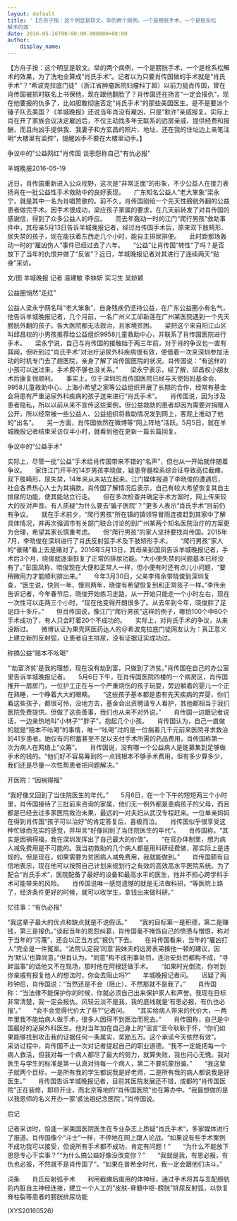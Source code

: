 ```yaml
---
layout: default
title: '【方舟子按：这个明显是软文。举的两个病例，一个是膀胱手术，一个是栓系松
解术的效'
date: 2016-05-26T00:00:00.000000+08:00
author:
    display_name: 
---
```


【方舟子按：这个明显是软文。举的两个病例，一个是膀胱手术，一个是栓系松解术的效果，为了洗地全算成“肖氏手术”。记者以为只要肖传国做的手术就是“肖氏手术”？“希波克拉底门徒”（浙江省肿瘤医院妇瘤科丁超）以前力挺肖传国，曾在肖传国被抓时联名上书保他，现在跟他翻脸了？肖传国还在扬言“一定会报仇”，现在他要报的仇多了，比如胆敢彻底否定“肖氏手术”的那些美国医生。是不是要派个锤子队去美国？《羊城晚报》还说当年肖没有雇凶，只是“默许”亲戚报复。实际上肖在开了家族会议决定雇凶后，不仅主动找多年无联系的远房亲戚、提供经费和报酬，而且向凶手提供我、我妻子和方玄昌的照片、地址，还在我的住址边上亲笔注明“大楼里有监控”，提醒凶手不要在大楼里动手。】

争议中的"公益网红"肖传国 谈恩怨称自己"有仇必报"

羊城晚报2016-05-19

近日，肖传国重新进入公众视野，这次是“非常正面”的形象，不少公益人在接力表扬肖在一批公益性手术救助中的良好表现。　　广东知名公益人“老大笨象”梁永宁，就是其中一名为肖唱赞歌的。前不久，肖传国刚给一个先天性膀胱外翻的公益患者做完手术。因手术很成功，梁应孩子家属的要求，在几天前转发了对肖传国的感谢信，得到了众多公益人的呼应。　　而去年轰动一时的江门“爬行男孩”救助事件中，其母亲5月13日告诉羊城晚报记者，经过肖传国手术后，原来双下肢畸形、尿失禁的孩子，现在能扶着东西走几个小时，能自主排尿排便。　　此时距那场轰动一时的“雇凶伤人”事件已经过去了六年。　　“公益”让肖传国“转性”了吗？是否放下了当年的仇恨并做了“反省”？近日，羊城晚报记者对其进行了连续两天“贴身”采访。

文/图 羊城晚报 记者 温建敏 李妹妍 实习生 吴娇颖

公益圈悄然“走红”

公益人梁永宁网名叫“老大笨象”，自身残疾仍坚持公益，在广东公益圈小有名气，他告诉羊城晚报记者，几个月前，一名广州义工邱新莲在广州某医院遇到一个先天膀胱外翻的孩子，各大医院都无法救治，且家境贫困。　　梁把这个来自阳江山区叫邱昌权的小男孩推荐给公益组织9958儿童救助中心，并联系了肖传国医院进行手术。　　梁永宁说，自己与肖传国的接触始于两三年前，对于肖的争议也一直有耳闻，但听到过“肖氏手术”对治疗泌尿外科疾病很有效，便借着一次来深圳参加活动的时机专门去了趟医院，亲身了解了肖传国医院的状况。肖传国说：“有这样的小孩可以送过来，手术费不够也没关系。”　　梁永宁表示，经了解，邱昌权小朋友术后康复很顺利。　　事实上，位于深圳的肖传国医院已经与天使妈妈基金会、9958儿童救助中心、上海小希望之家等公益组织开展了长期的合作，经常有基金会将患有严重泌尿外科疾病的孩子送来进行“肖氏手术”。　　肖传国说，因为涉及患者隐私，所以以前从来不宣传这些案例，但公益救助的患者却因为需要对捐赠人公开，所以经常被一些公益人、公益组织将救助情况发到网上，客观上推动了他的“出名”。　　另一方面，肖传国依然在微博等“网上阵地”活跃。5月5日，就在羊城晚报记者结束采访仅半小时，就看到他在更新一篇长篇回复。

争议中的“公益手术”

实际上，尽管一批“公益”手术给肖传国带来不错的“名声”，但也从一开始就伴随着争议。　　家住江门开平的14岁男孩李晓俊，疑患脊髓栓系综合征导致高位截瘫，双下肢畸形，尿失禁，14年来从未站立起来。江门媒体报道了李晓俊的遭遇后，社会各界热心人士为其捐款。肖传国了解情况后表示，自己有较大希望恢复其自主排尿的功能，使其能站立行走。　　但在多次检查并确定手术方案时，网上传来较大的反对声音。有人质疑“为什么要去‘骗子医院’？”更多人表示“肖氏手术”目前仍有争议。　　就在手术前夕，“爬行男孩”所在镇的镇领导冒雨连夜赶到其家中了解具体情况，并再次强调市有关部门联合讨论的到广州某两个知名医院治疗的方案更为合理，希望其家长慎重考虑。　　但“爬行男孩”的家人坚持要找肖传国。2015年7月，李晓俊在深圳进行了肖氏反射弧手术及下肢矫形手术。　　“爬行男孩”家人的“豪赌”看上去是赌对了。2016年5月13日，其母亲彭国凤告诉羊城晚报记者，手术后3个月，晓俊就逐渐恢复了正常的排尿功能。“大小便失禁的问题基本已经没有了。”彭国凤称，晓俊现在大便和正常人一样，但小便有时还有点儿小问题，“要稍微用力才能顺利排出来。”　　今年3月30日，父亲李伟余带晓俊到深圳复查，“医生说，快则一年、慢则两年，晓俊有希望恢复到和正常孩子一样。”李伟余告诉记者，今年春节后，晓俊开始练习走路。从一开始只能走一个小时左右，现在一次性可以走两三个小时，“现在他变得开朗很多了。从去年到今年，晓俊胖了足足四十多斤。”　　但肖传国说，像江门“爬行男孩”这样的例子，哪怕100个中80个手术成功了，有人只会盯着20个不成功的。　　实际上，对肖氏手术的争议，从来没断过。　　微博认证为果壳网医药达人的＠希波克拉底门徒网友认为：真正意义上建立新的反射弧，让患者自主排尿，没有证据证实成功过。

称搞公益“赔本不吆喝”

“‘劫富济贫’是我的理想，现在没有劫到富，只做到了济贫。”肖传国在自己的办公室里告诉羊城晚报记者。　　5月6日下午，在肖传国医院四楼的一个病房区，肖传国推开一扇房门，一位护工正在与一个严重烧伤的孩子玩耍，旁边躺着的婴儿一个正在熟睡，一个睁着大大的眼睛。　　“这些孩子基本都是患有先天疾病的弃婴，你们看这些孩子，都很可怜，没地方去，基金会出资聘请专人看护，其他都相当于我们医院免费提供。但做了这些善事，我们也从来不对外说。”　　肖传国一边跟记者说话，一边亲热地叫“小林子”“胖子”，抱起几个小孩。　　肖传国认为，自己一直做的就是“赔本不吆喝”的事情，唯一“吆喝”过的是一位揣着几千元前来医院寻求救治的41岁患者。她仅有的积蓄甚至不足以支付手术所需的药品费用，肖传国称第一次为病人在网络上“众筹”。　　肖传国说，没有哪一个公益病人是能募集到足够做手术的钱的。“他们好不容易筹到的一点钱根本不够手术费用，但有多少算多少，我们还是尽量一次性帮患者把问题解决。”

开医院：“因祸得福”

“我好像又回到了当住院医生的年代。”　　5月6日，在一个下午的短短两三个小时里，肖传国接待了三批前来咨询的家属，他们无一例外都是患病孩子的父母，而且都是已经去过多家医院救治未果，最远的一对夫妇从武汉专程赶来。一位单亲妈妈在得到肖传国“孩子可以治好”的肯定答复后，喜极而泣。　　肖传国似乎很享受这种忙碌而充实的感觉，并坦言“好像回到了当住院医生的年代”。　　肖传国称，“其实是因祸得福，我在深圳发挥出了自己最大的价值”。　　“在官办体制里，想为病人减免费用是不可能的。我当初救助的几个病人都是用科研经费做，那实际上是违规的。但是现在，如果需要为贫困病人减免费用，我就能做到。”　　肖传国颇有自信地表示，现在他可以按照自己计划来规划行之有效的高效高水平医院系统。为了配合“肖氏手术”，医院配备了最好的设备和最高水平的医生，他并不担心跨学科手术可能带来的风险。　　肖传国说唯一感觉遗憾的就是无法做科研，“等医院上路了，经济条件更好的时候，就可以收学生，拿钱出来做科研。”

忆往事：“有仇必报”

“我这辈子最大的优点和缺点就是不说假话。”　　“我的目标第一是积德，第二是赚钱，第三是报仇。”谈起当年的恩怨纠葛，肖传国毫不掩饰自己的愤懑与憎恨，称对于当年的“污蔑”，还会以正当方式“报仇”下去。　　在肖传国看来，当年的“雇凶打人”完全是一件冤案。“法院认定我‘同意’我妹夫的远房表弟揍他一顿的建议，因为‘默认’也算同意。”但肖认为，“同意”构不成刑事处罚，连治安处罚都构不成，“寻衅滋事”的话他又不在现场，那时他在阿根廷做手术。　　“如果时光倒流，你听到你亲戚有报复他人的想法时，你会去阻止吗?”　　羊城晚报记者问。　　迟疑了两秒钟后，肖传国说：“当然还是不会（阻止），不然那就不是我了。”　　肖传国称：“当法律不能保护你的时候，你就必须自己出来保护家人和声誉。我现在目标非常清楚，我一定会报仇。风轻云淡不是我，我的底线就是‘有恩必报，有仇也必报’。”　　“会不会觉得代价大了些?”记者问。　　“其实给病人带来的代价大，一两年里我不能给病人做手术，很多人因得不到医治而死去。”　　肖传国称，自己是中国最好的泌尿外科医生。他对当年加在自己身上的“谣言”至今耿耿于怀，“你们如果能够找到攻击我的证据任何一条属实，奖励五万。这个承诺今天依然有效”。　　采访过程中，肖传国不止一次对记者提起自己的职业道德。“我不一定能把每一个病人救活，但我对每一个病人都尽了最大的努力，就算失败，我也问心无愧。我对医生与学生的标准是第一认真对待每一个病人，第二不要坑蒙拐骗。”　　“我这辈子就两个目标，一是所有我的学生都说我是好老师，二是所有我的病人都说我是好医生。”　　肖传国告诉羊城晚报记者，目前其医院发展还不错，成都的“肖传国医院”正在装修，即将开业，而北京等地的“肖传国医院”也在筹办中。“我最想做的是以我恩师的名义开办一家‘裘法祖纪念医院’。”肖传国说。

后记

记者采访时，恰逢一家美国医院医生在专业杂志上质疑“肖氏手术”，多家媒体进行了报道。肖传国像个“斗士”一样，不停地在网上跟人论战。“如果说有些手术案例不成功我可以接受，但说所有手术都不成功，肯定有问题！”　　“为什么不能放下恩怨专心干实事？”“为什么搞公益好像没改变你？”　　“我就是我，有恩必报，有仇也必报，不然就不是肖传国了”。“如果在普希金时代，我一定会跟他们决斗。”

词条　　肖氏反射弧手术　　利用截瘫后废用的体神经，通过手术将其与支配膀胱的内脏自主神经连接，建立一个人工的“皮肤-脊髓中枢-膀胱”排尿反射弧，以恢复脊柱裂等患者的膀胱排尿功能

(XYS20160526)

